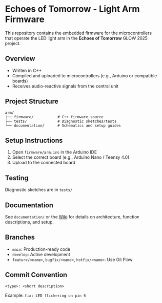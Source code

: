 # Echoes of Tomorrow - Light Arm Firmware

This repository contains the embedded firmware for the microcontrollers that operate the LED light arm in the **Echoes of Tomorrow** GLOW 2025 project.

## Overview
- Written in C++
- Compiled and uploaded to microcontrollers (e.g., Arduino or compatible boards)
- Receives audio-reactive signals from the central unit

## Project Structure
```
arm/
├── firmware/           # C++ firmware source
├── tests/              # Diagnostic sketches/tests
└── documentation/      # Schematics and setup guides
```

## Setup Instructions
1. Open `firmware/arm.ino` in the Arduino IDE
2. Select the correct board (e.g., Arduino Nano / Teensy 4.0)
3. Upload to the connected board

## Testing
Diagnostic sketches are in `tests/`

## Documentation
See `documentation/` or the [Wiki](https://github.com/GLOW-Delta-2025/central-unit/wiki) for details on architecture, function descriptions, and setup.

## Branches
- `main`: Production-ready code
- `develop`: Active development
- `feature/<name>`, `bugfix/<name>`, `hotfix/<name>`: Use Git Flow

## Commit Convention
```text
<type>: <short description>
```
Example: `fix: LED flickering on pin 6`
